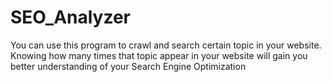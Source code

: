 # SEO_Analyzer
You can use this program to crawl and search certain topic in your website.
Knowing how many times that topic appear in your website will gain you better understanding
of your Search Engine Optimization
